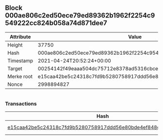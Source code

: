## Block 000ae806c2ed50ece79ed89362b1962f2254c9549222cc824b058a74d871dee7

Attribute | Value
--- | ---
Height | 37750
Hash | 000ae806c2ed50ece79ed89362b1962f2254c9549222cc824b058a74d871dee7
Timestamp | 2021-04-24T20:52:24+00:00
Target | 00254142f49eaaa504dc75712e8378ad5316cbcead634704b3734b6271167cc4
Merke root | e15caa42be5c24318c7fd9b5280758917ddd56e80bde4ef848c6aba4bf20b9b9
Nonce | 2998894827

```

```

### Transactions

Hash | Amount
--- | ---
[e15caa42be5c24318c7fd9b5280758917ddd56e80bde4ef848c6aba4bf20b9b9](e15caa42be5c24318c7fd9b5280758917ddd56e80bde4ef848c6aba4bf20b9b9.md) | 10.00000000 SKEPTI 
